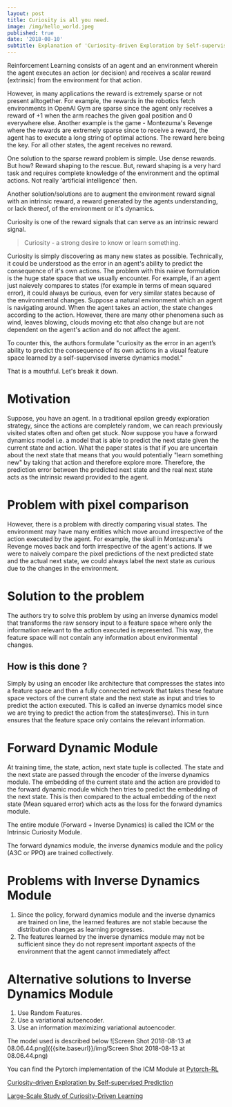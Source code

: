```yaml
---
layout: post
title: Curiosity is all you need.
image: /img/hello_world.jpeg
published: true
date: '2018-08-10'
subtitle: Explanation of 'Curiosity-driven Exploration by Self-supervised Prediction'
---
```


Reinforcement Learning consists of an agent and an environment wherein the agent executes an action (or decision) and receives a scalar reward (extrinsic) from the environment for that action.

However, in many applications the reward is extremely sparse or not present alltogether.
For example, the rewards in the robotics fetch environments in OpenAI Gym are sparse since the agent only receives a reward of +1 when the arm reaches the given goal position and 0 everywhere else.
Another example is the game - Montezuma's Revenge where the rewards are extremely sparse since to receive a reward, the agent has to execute a long string of optimal actions. The reward here being the key. For all other states, the agent receives no reward.

One solution to the sparse reward problem is simple. Use dense rewards. 
But how? 
Reward shaping to the rescue.
But, reward shaping is a very hard task and requires complete knowledge of the environment and the optimal actions. Not really 'artificial intelligence' then.

Another solution/solutions are to augment the environment reward signal with an intrinsic reward, a reward generated by the agents understanding, or lack thereof, of the environment or it's dynamics.

Curiosity is one of the reward signals that can serve as an intrinsic reward signal.

> Curiosity - a strong desire to know or learn something.

Curiosity is simply discovering as many new states as possible. 
Technically, it could be understood as the error in an agent's ability to predict the consequence of it's own actions.
The problem with this naieve formulation is the huge state space that we usually encounter. 
For example, if an agent just naievely compares to states (for example in terms of mean squared error), it could always be curious, even for very similar states because of the environmental changes. 
Suppose a natural environment which an agent is navigating around. When the agent takes an action, the state changes according to the action. However, there are many other phenomena such as wind, leaves blowing, clouds moving etc that also change but are not dependent on the agent's action and do not affect the agent.

To counter this, the authors formulate "curiosity as the error in an agent’s ability to predict
the consequence of its own actions in a visual feature space learned by a self-supervised
inverse dynamics model."

That is a mouthful. Let's break it down.

# Motivation
Suppose, you have an agent. In a traditional epsilon greedy exploration strategy, since the actions are completely random, we can reach previously visited states often and often get stuck. 
Now suppose you have a forward dynamics model i.e. a model that is able to predict the next state given the current state and action. What the paper states is that if you are uncertain about the next state that means that you would potentially "learn something new" by taking that action and therefore explore more. Therefore, the prediction error between the predicted next state and the real next state acts as the intrinsic reward provided to the agent.

# Problem with pixel comparison
However, there is a problem with directly comparing visual states. The environment may have many entities which move around irrespective of the action executed by the agent. For example, the skull in Montezuma's Revenge moves back and forth irrespective of the agent's actions. If we were to naively compare the pixel predictions of the next predicted state and the actual next state, we could always label the next state as curious due to the changes in the environment.

# Solution to the problem
The authors try to solve this problem by using an inverse dynamics model that transforms the raw sensory input to a feature space where only the information relevant to the action executed is represented. This way, the feature space will not contain any information about environmental changes. 
## How is this done ?
Simply by using an encoder like architecture that compresses the states into a feature space and then a fully connected network that takes these feature space vectors of the current state and the next state as input and tries to predict the action executed. This is called an inverse dynamics model since we are trying to predict the action from the states(inverse). This in turn ensures that the feature space only contains the relevant information.

# Forward Dynamic Module
At training time, the state, action, next state tuple is collected. The state and the next state are passed through the encoder of the inverse dynamics module. The embedding of the current state and the action are provided to the forward dynamic module which then tries to predict the embedding of the next state. This is then compared to the actual embedding of the next state (Mean squared error) which acts as the loss for the forward dynamics module.

The entire module (Forward + Inverse Dynamics) is called the ICM or the Intrinsic Curiosity Module.

The forward dynamics module, the inverse dynamics module and the policy (A3C or PPO) are trained collectively. 

# Problems with Inverse Dynamics Module
1. Since the policy, forward dynamics module and the inverse dynamics are trained on line, the learned features are not stable because the distribution changes as learning progresses.
2. The features learned by the inverse dynamics module may not be sufficient since they do not represent important aspects of the environment that the agent cannot immediately affect

# Alternative solutions to Inverse Dynamics Module
1. Use Random Features.
2. Use a variational autoencoder.
3. Use an information maximizing variational autoencoder.



The model used is described below 
![Screen Shot 2018-08-13 at 08.06.44.png]({{site.baseurl}}/img/Screen Shot 2018-08-13 at 08.06.44.png)



You can find the Pytorch implementation of the ICM Module at
[Pytorch-RL](https://github.com/navneet-nmk/pytorch-rl)

[ Curiosity-driven Exploration by Self-supervised Prediction](https://arxiv.org/abs/1705.05363)

[Large-Scale Study of Curiosity-Driven Learning](https://arxiv.org/pdf/1808.04355.pdf)
